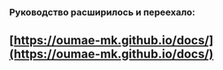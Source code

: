 ### Руководство расширилось и переехало:

## [https://oumae-mk.github.io/docs/](https://oumae-mk.github.io/docs/)



